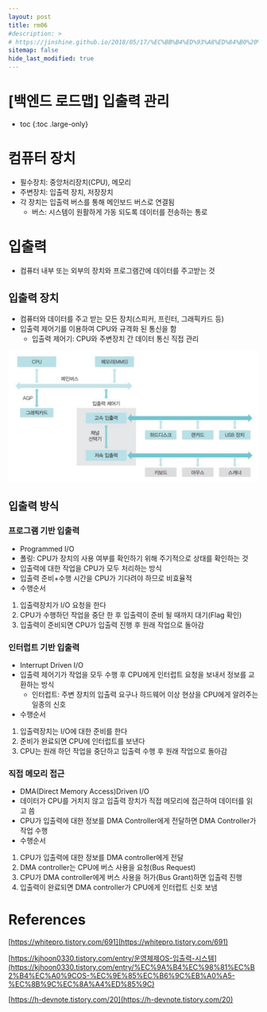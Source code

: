 ```yaml
---
layout: post
title: rm06
#description: >
# https://jinshine.github.io/2018/05/17/%EC%BB%B4%ED%93%A8%ED%84%B0%20%EA%B8%B0%EC%B4%88/%EB%A9%94%EB%AA%A8%EB%A6%AC%EA%B5%AC%EC%A1%B0/
sitemap: false
hide_last_modified: true
---
```

# [백엔드 로드맵] 입출력 관리

* toc
{:toc .large-only}

# 컴퓨터 장치

- 필수장치: 중앙처리장치(CPU), 메모리
- 주변장치: 입출력 장치, 저장장치
- 각 장치는 입출력 버스를 통해 메인보드 버스로 연결됨
    - 버스: 시스템이 원활하게 가동 되도록 데이터를 전송하는 통로

# 입출력

- 컴퓨터 내부 또는 외부의 장치와 프로그램간에 데이터를 주고받는 것

## 입출력 장치

- 컴퓨터와 데이터를 주고 받는 모든 장치(스피커, 프린터, 그래픽카드 등)
- 입출력 제어기를 이용하여 CPU와 규격화 된 통신을 함
    - 입출력 제어기: CPU와 주변장치 간 데이터 통신 직접 관리

![Untitled](/assets/img/cs/ioprocess.png)

## 입출력 방식

### 프로그램 기반 입출력

- Programmed I/O
- 폴링: CPU가 장치의 사용 여부를 확인하기 위해 주기적으로 상태를 확인하는 것
- 입출력에 대한 작업을 CPU가 모두 처리하는 방식
- 입출력 준비+수행 시간을 CPU가 기다려야 하므로 비효율적
- 수행순서
1. 입출력장치가 I/O 요청을 한다
2. CPU가 수행하던 작업을 중단 한 후 입출력이 준비 될 때까지 대기(Flag 확인)
3. 입출력이 준비되면 CPU가 입출력 진행 후 원래 작업으로 돌아감 

### 인터럽트 기반 입출력

- Interrupt Driven I/O
- 입출력 제어기가 작업을 모두 수행 후 CPU에게 인터럽트 요청을 보내서 정보를 교환하는 방식
    - 인터럽트: 주변 장치의 입출력 요구나 하드웨어 이상 현상을 CPU에게 알려주는 일종의 신호
- 수행순서
1. 입출력장치는 I/O에 대한 준비를 한다
2. 준비가 완료되면 CPU에 인터럽트를 보낸다
3. CPU는 원래 하던 작업을 중단하고 입출력 수행 후 원래 작업으로 돌아감

### 직접 메모리 접근

- DMA(Direct Memory Access)Driven I/O
- 데이터가 CPU를 거치지 않고 입출력 장치가 직접 메모리에 접근하여 데이터를 읽고 씀
- CPU가 입출력에 대한 정보를 DMA Controller에게 전달하면 DMA Controller가 작업 수행
- 수행순서
1. CPU가 입출력에 대한 정보를 DMA controller에게 전달
2. DMA controller는 CPU에 버스 사용을 요청(Bus Request)
3. CPU가 DMA controller에게 버스 사용을 허가(Bus Grant)하면 입출력 진행
4. 입출력이 완료되면 DMA controller가 CPU에게 인터럽트 신호 보냄

# References
[https://whitepro.tistory.com/691](https://whitepro.tistory.com/691)

[https://kjhoon0330.tistory.com/entry/운영체제OS-입출력-시스템](https://kjhoon0330.tistory.com/entry/%EC%9A%B4%EC%98%81%EC%B2%B4%EC%A0%9COS-%EC%9E%85%EC%B6%9C%EB%A0%A5-%EC%8B%9C%EC%8A%A4%ED%85%9C)

[https://h-devnote.tistory.com/20](https://h-devnote.tistory.com/20)